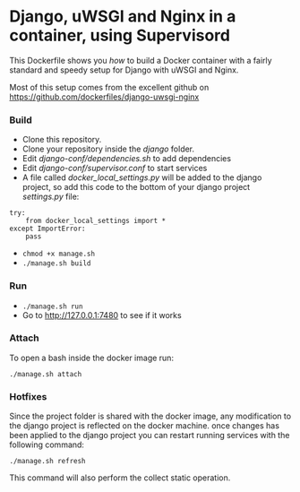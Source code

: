# Django, uWSGI and Nginx in a container, using Supervisord

This Dockerfile shows you *how* to build a Docker container with a fairly standard
and speedy setup for Django with uWSGI and Nginx.

Most of this setup comes from the excellent github on 
https://github.com/dockerfiles/django-uwsgi-nginx

### Build

* Clone this repository.
* Clone your repository inside the *django* folder.
* Edit *django-conf/dependencies.sh* to add dependencies
* Edit *django-conf/supervisor.conf* to start services
* A file called *docker_local_settings.py* will be added to the django project, so add this code to the bottom of your django project *settings.py* file:
```
try:
    from docker_local_settings import *
except ImportError:
    pass
```
* `chmod +x manage.sh`
* `./manage.sh build`


### Run

* `./manage.sh run`
* Go to http://127.0.0.1:7480 to see if it works

### Attach

To open a bash inside the docker image run:
```
./manage.sh attach
```


### Hotfixes

Since the project folder is shared with the docker image, any modification to the django project is reflected on the docker machine. once changes has been applied to the django project you can restart running services with the following command:
```
./manage.sh refresh
```
This command will also perform the collect static operation.
